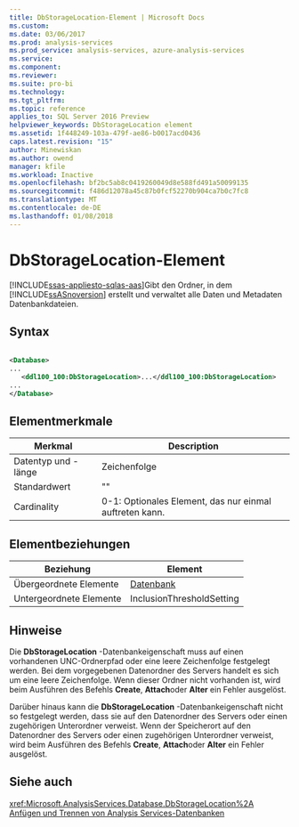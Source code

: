 ```yaml
---
title: DbStorageLocation-Element | Microsoft Docs
ms.custom: 
ms.date: 03/06/2017
ms.prod: analysis-services
ms.prod_service: analysis-services, azure-analysis-services
ms.service: 
ms.component: 
ms.reviewer: 
ms.suite: pro-bi
ms.technology: 
ms.tgt_pltfrm: 
ms.topic: reference
applies_to: SQL Server 2016 Preview
helpviewer_keywords: DbStorageLocation element
ms.assetid: 1f448249-103a-479f-ae86-b0017acd0436
caps.latest.revision: "15"
author: Minewiskan
ms.author: owend
manager: kfile
ms.workload: Inactive
ms.openlocfilehash: bf2bc5ab8c0419260049d8e588fd491a50099135
ms.sourcegitcommit: f486d12078a45c87b0fcf52270b904ca7b0c7fc8
ms.translationtype: MT
ms.contentlocale: de-DE
ms.lasthandoff: 01/08/2018
---
```

# <a name="dbstoragelocation-element"></a>DbStorageLocation-Element
[!INCLUDE[ssas-appliesto-sqlas-aas](../../../includes/ssas-appliesto-sqlas-aas.md)]Gibt den Ordner, in dem [!INCLUDE[ssASnoversion](../../../includes/ssasnoversion-md.md)] erstellt und verwaltet alle Daten und Metadaten Datenbankdateien.  
  
## <a name="syntax"></a>Syntax  
  
```xml  
  
<Database>  
...  
   <ddl100_100:DbStorageLocation>...</ddl100_100:DbStorageLocation>  
...  
</Database>  
```  
  
## <a name="element-characteristics"></a>Elementmerkmale  
  
|Merkmal|Description|  
|--------------------|-----------------|  
|Datentyp und -länge|Zeichenfolge|  
|Standardwert|""|  
|Cardinality|0-1: Optionales Element, das nur einmal auftreten kann.|  
  
## <a name="element-relationships"></a>Elementbeziehungen  
  
|Beziehung|Element|  
|------------------|-------------|  
|Übergeordnete Elemente|[Datenbank](../../../analysis-services/xmla/xml-elements-properties/database-element-xmla.md)|  
|Untergeordnete Elemente|InclusionThresholdSetting|  
  
## <a name="remarks"></a>Hinweise  
 Die **DbStorageLocation** -Datenbankeigenschaft muss auf einen vorhandenen UNC-Ordnerpfad oder eine leere Zeichenfolge festgelegt werden. Bei dem vorgegebenen Datenordner des Servers handelt es sich um eine leere Zeichenfolge. Wenn dieser Ordner nicht vorhanden ist, wird beim Ausführen des Befehls **Create**, **Attach**oder **Alter** ein Fehler ausgelöst.  
  
 Darüber hinaus kann die **DbStorageLocation** -Datenbankeigenschaft nicht so festgelegt werden, dass sie auf den Datenordner des Servers oder einen zugehörigen Unterordner verweist. Wenn der Speicherort auf den Datenordner des Servers oder einen zugehörigen Unterordner verweist, wird beim Ausführen des Befehls **Create**, **Attach**oder **Alter** ein Fehler ausgelöst.  
  
## <a name="see-also"></a>Siehe auch  
 <xref:Microsoft.AnalysisServices.Database.DbStorageLocation%2A>   
 [Anfügen und Trennen von Analysis Services-Datenbanken](../../../analysis-services/multidimensional-models/attach-and-detach-analysis-services-databases.md)  
  
  
